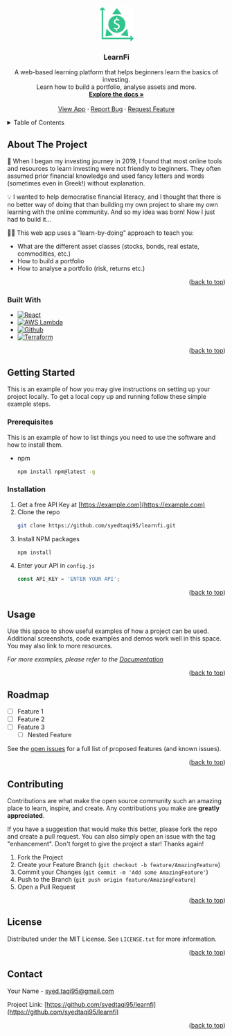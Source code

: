 <!-- Improved compatibility of back to top link: See: https://github.com/othneildrew/Best-README-Template/pull/73 -->
<a name="readme-top"></a>



<!-- PROJECT LOGO -->
<br />
<div align="center">
  <a href="https://learnfi.syedtaqihaider.co.uk">
    <img src="images/logo.png" alt="Logo" width="80" height="80">
  </a>

<h3 align="center">LearnFi</h3>

  <p align="center">
    A web-based learning platform that helps beginners learn the basics of
    investing. 
    <br />
    Learn how to build a portfolio, analyse assets and more.
    <br />
    <a href="https://github.com/syedtaqi95/learnfi"><strong>Explore the docs »</strong></a>
    <br />
    <br />
    <a href="https://learnfi.syedtaqihaider.co.uk">View App</a>
    ·
    <a href="https://github.com/syedtaqi95/learnfi/issues">Report Bug</a>
    ·
    <a href="https://github.com/syedtaqi95/learnfi/issues">Request Feature</a>
  </p>
</div>



<!-- TABLE OF CONTENTS -->
<details>
  <summary>Table of Contents</summary>
  <ol>
    <li>
      <a href="#about-the-project">About The Project</a>
      <ul>
        <li><a href="#built-with">Built With</a></li>
      </ul>
    </li>
    <li>
      <a href="#getting-started">Getting Started</a>
      <ul>
        <li><a href="#prerequisites">Prerequisites</a></li>
        <li><a href="#installation">Installation</a></li>
      </ul>
    </li>
    <li><a href="#usage">Usage</a></li>
    <li><a href="#roadmap">Roadmap</a></li>
    <li><a href="#contributing">Contributing</a></li>
    <li><a href="#license">License</a></li>
    <li><a href="#contact">Contact</a></li>
  </ol>
</details>



<!-- ABOUT THE PROJECT -->
## About The Project

<!-- [![Portfolio Dashboard Screen Shot][product-screenshot]](https://learnfi.syedtaqihaider.co.uk) -->

🤔 When I began my investing journey in 2019, I found that most online
tools and resources to learn investing were not friendly to beginners.
They often assumed prior financial knowledge and used fancy letters and 
words (sometimes even in Greek!) without explanation.

💡 I wanted to help democratise financial literacy, and I thought that
there is no better way of doing that than building my own project to share
my own learning with the online community. And so my idea was born! Now I
just had to build it...

🧑‍🎓 This web app uses a "learn-by-doing" approach to teach you:

* What are the different asset classes (stocks, bonds, real estate, commodities, etc.)
* How to build a portfolio
* How to analyse a portfolio (risk, returns etc.)

<p align="right">(<a href="#readme-top">back to top</a>)</p>



### Built With

* [![React][React.js]][React-url]
* [![AWS Lambda][AWS Lambda]][AWS-Lambda-url]
* [![Github][Github]][Github-url]
* [![Terraform][Terraform]][Terraform-url]


<p align="right">(<a href="#readme-top">back to top</a>)</p>



<!-- GETTING STARTED -->
## Getting Started

This is an example of how you may give instructions on setting up your project locally.
To get a local copy up and running follow these simple example steps.

### Prerequisites

This is an example of how to list things you need to use the software and how to install them.
* npm
  ```sh
  npm install npm@latest -g
  ```

### Installation

1. Get a free API Key at [https://example.com](https://example.com)
2. Clone the repo
   ```sh
   git clone https://github.com/syedtaqi95/learnfi.git
   ```
3. Install NPM packages
   ```sh
   npm install
   ```
4. Enter your API in `config.js`
   ```js
   const API_KEY = 'ENTER YOUR API';
   ```

<p align="right">(<a href="#readme-top">back to top</a>)</p>



<!-- USAGE EXAMPLES -->
## Usage

Use this space to show useful examples of how a project can be used. Additional screenshots, code examples and demos work well in this space. You may also link to more resources.

_For more examples, please refer to the [Documentation](https://example.com)_

<p align="right">(<a href="#readme-top">back to top</a>)</p>



<!-- ROADMAP -->
## Roadmap

- [ ] Feature 1
- [ ] Feature 2
- [ ] Feature 3
    - [ ] Nested Feature

See the [open issues](https://github.com/syedtaqi95/learnfi/issues) for a full list of proposed features (and known issues).

<p align="right">(<a href="#readme-top">back to top</a>)</p>



<!-- CONTRIBUTING -->
## Contributing

Contributions are what make the open source community such an amazing place to learn, inspire, and create. Any contributions you make are **greatly appreciated**.

If you have a suggestion that would make this better, please fork the repo and create a pull request. You can also simply open an issue with the tag "enhancement".
Don't forget to give the project a star! Thanks again!

1. Fork the Project
2. Create your Feature Branch (`git checkout -b feature/AmazingFeature`)
3. Commit your Changes (`git commit -m 'Add some AmazingFeature'`)
4. Push to the Branch (`git push origin feature/AmazingFeature`)
5. Open a Pull Request

<p align="right">(<a href="#readme-top">back to top</a>)</p>



<!-- LICENSE -->
## License

Distributed under the MIT License. See `LICENSE.txt` for more information.

<p align="right">(<a href="#readme-top">back to top</a>)</p>



<!-- CONTACT -->
## Contact

Your Name - [syed.taqi95@gmail.com](syed.taqi95@gmail.com)

Project Link: [https://github.com/syedtaqi95/learnfi](https://github.com/syedtaqi95/learnfi)

<p align="right">(<a href="#readme-top">back to top</a>)</p>



<!-- MARKDOWN LINKS & IMAGES -->
<!-- https://www.markdownguide.org/basic-syntax/#reference-style-links -->
[contributors-shield]: https://img.shields.io/github/contributors/syedtaqi95/learnfi.svg?style=for-the-badge
[contributors-url]: https://github.com/syedtaqi95/learnfi/graphs/contributors
[forks-shield]: https://img.shields.io/github/forks/syedtaqi95/learnfi.svg?style=for-the-badge
[forks-url]: https://github.com/syedtaqi95/learnfi/network/members
[stars-shield]: https://img.shields.io/github/stars/syedtaqi95/learnfi.svg?style=for-the-badge
[stars-url]: https://github.com/syedtaqi95/learnfi/stargazers
[issues-shield]: https://img.shields.io/github/issues/syedtaqi95/learnfi.svg?style=for-the-badge
[issues-url]: https://github.com/syedtaqi95/learnfi/issues
[license-shield]: https://img.shields.io/github/license/syedtaqi95/learnfi.svg?style=for-the-badge
[license-url]: https://github.com/syedtaqi95/learnfi/blob/master/LICENSE.txt
[linkedin-shield]: https://img.shields.io/badge/-LinkedIn-black.svg?style=for-the-badge&logo=linkedin&colorB=555
[linkedin-url]: https://linkedin.com/in/syedtaqi-haider
[product-screenshot]: images/screenshot.png
[React.js]: https://img.shields.io/badge/React-20232A?style=for-the-badge&logo=react&logoColor=61DAFB
[React-url]: https://reactjs.org/
[AWS Lambda]: https://img.shields.io/badge/AWS%20Lambda-grey?style=for-the-badge&logo=awslambda&logoColor=#FF9900
[AWS-Lambda-url]: https://aws.amazon.com/
[Github]: https://img.shields.io/badge/GitHub%20Actions-white?style=for-the-badge&logo=github&logoColor=181717
[Github-url]: https://github.com/features/actions
[Terraform]: https://img.shields.io/badge/Terraform-lightgrey?style=for-the-badge&logo=terraform&logoColor=7B42BC
[Terraform-url]: https://www.terraform.io/